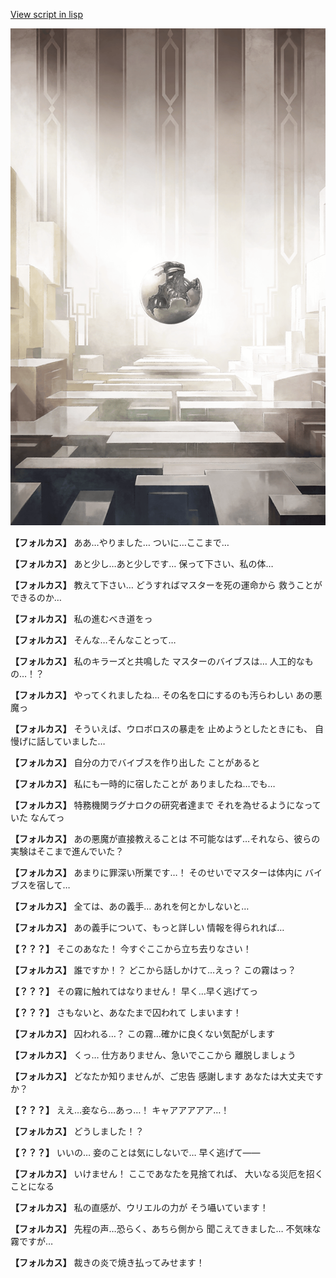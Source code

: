 [View script in lisp](../scripts/210112113.txt)

![abyss_room.png](../images/backgrounds/abyss_room.png)

**【フォルカス】**
ああ…やりました…
ついに…ここまで…

**【フォルカス】**
あと少し…あと少しです…
保って下さい、私の体…

**【フォルカス】**
教えて下さい…
どうすればマスターを死の運命から
救うことができるのか…

**【フォルカス】**
私の進むべき道をっ

**【フォルカス】**
そんな…そんなことって…

**【フォルカス】**
私のキラーズと共鳴した
マスターのバイブスは…
人工的なもの…！？

**【フォルカス】**
やってくれましたね…
その名を口にするのも汚らわしい
あの悪魔っ

**【フォルカス】**
そういえば、ウロボロスの暴走を
止めようとしたときにも、
自慢げに話していました…

**【フォルカス】**
自分の力でバイブスを作り出した
ことがあると

**【フォルカス】**
私にも一時的に宿したことが
ありましたね…でも…

**【フォルカス】**
特務機関ラグナロクの研究者達まで
それを為せるようになっていた
なんてっ

**【フォルカス】**
あの悪魔が直接教えることは
不可能なはず…それなら、彼らの
実験はそこまで進んでいた？

**【フォルカス】**
あまりに罪深い所業です…！
そのせいでマスターは体内に
バイブスを宿して…

**【フォルカス】**
全ては、あの義手…
あれを何とかしないと…

**【フォルカス】**
あの義手について、もっと詳しい
情報を得られれば…

**【？？？】**
そこのあなた！
今すぐここから立ち去りなさい！

**【フォルカス】**
誰ですか！？
どこから話しかけて…えっ？
この霧はっ？

**【？？？】**
その霧に触れてはなりません！
早く…早く逃げてっ

**【？？？】**
さもないと、あなたまで囚われて
しまいます！

**【フォルカス】**
囚われる…？
この霧…確かに良くない気配がします

**【フォルカス】**
くっ…
仕方ありません、急いでここから
離脱しましょう

**【フォルカス】**
どなたか知りませんが、ご忠告
感謝します
あなたは大丈夫ですか？

**【？？？】**
ええ…妾なら…あっ…！
キャアアアアア…！

**【フォルカス】**
どうしました！？

**【？？？】**
いいの…
妾のことは気にしないで…
早く逃げて――

**【フォルカス】**
いけません！
ここであなたを見捨てれば、
大いなる災厄を招くことになる

**【フォルカス】**
私の直感が、ウリエルの力が
そう囁いています！

**【フォルカス】**
先程の声…恐らく、あちら側から
聞こえてきました…
不気味な霧ですが…

**【フォルカス】**
裁きの炎で焼き払ってみせます！